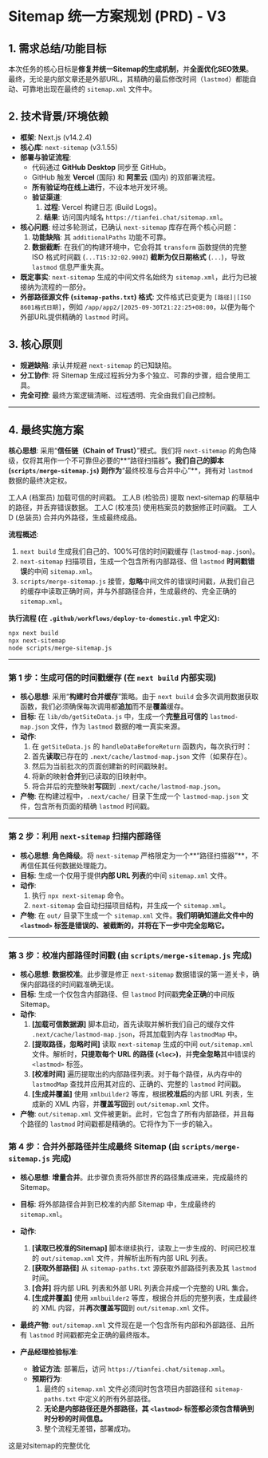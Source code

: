 # Sitemap 统一方案规划 (PRD) - V3

## 1. 需求总结/功能目标

本次任务的核心目标是**修复并统一Sitemap的生成机制**，并**全面优化SEO效果**。最终，无论是内部文章还是外部URL，其精确的最后修改时间（`lastmod`）都能自动、可靠地出现在最终的 `sitemap.xml` 文件中。

## 2. 技术背景/环境依赖

*   **框架**: Next.js (v14.2.4)
*   **核心库**: `next-sitemap` (v3.1.55)
*   **部署与验证流程**:
    *   代码通过 **GitHub Desktop** 同步至 GitHub。
    *   GitHub 触发 **Vercel** (国际) 和 **阿里云** (国内) 的双部署流程。
    *   **所有验证均在线上进行**，不设本地开发环境。
    *   **验证渠道**:
        1.  **过程**: Vercel 构建日志 (Build Logs)。
        2.  **结果**: 访问国内域名 `https://tianfei.chat/sitemap.xml`。
*   **核心问题**: 经过多轮测试，已确认 `next-sitemap` 库存在两个核心问题：
    1.  **功能缺陷**: 其 `additionalPaths` 功能不可靠。
    2.  **数据截断**: 在我们的构建环境中，它会将其 `transform` 函数提供的完整 ISO 格式时间戳 (`...T15:32:02.900Z`) **截断为仅日期格式** (`...`)，导致 `lastmod` 信息严重失真。
*   **既定事实**: `next-sitemap` 生成的中间文件名始终为 `sitemap.xml`，此行为已被接纳为流程的一部分。
*   **外部路径源文件 (`sitemap-paths.txt`) 格式**: 文件格式已变更为 `[路径]|[ISO 8601格式日期]`，例如 `/app/app2/|2025-09-30T21:22:25+08:00`，以便为每个外部URL提供精确的 `lastmod` 时间。

## 3. 核心原则

*   **规避缺陷**: 承认并规避 `next-sitemap` 的已知缺陷。
*   **分工协作**: 将 Sitemap 生成过程拆分为多个独立、可靠的步骤，组合使用工具。
*   **完全可控**: 最终方案逻辑清晰、过程透明、完全由我们自己控制。

---

## 4. 最终实施方案

**核心思想**: 采用“**信任链（Chain of Trust）**”模式。我们将 `next-sitemap` 的角色降级，仅将其用作一个不可靠但必要的**“路径扫描器”**。我们自己的脚本 (`scripts/merge-sitemap.js`) 则作为**“最终校准与合并中心”**，拥有对 `lastmod` 数据的最终决定权。

工人A (档案员) 加载可信的时间戳。
工人B (检验员) 提取 next-sitemap 的草稿中的路径，并丢弃错误数据。
工人C (校准员) 使用档案员的数据修正时间戳。
工人D (总装员) 合并内外路径，生成最终成品。

**流程概述**:
1.  `next build` 生成我们自己的、100%可信的时间戳缓存 (`lastmod-map.json`)。
2.  `next-sitemap` 扫描项目，生成一个包含所有内部路径、但 `lastmod` **时间戳错误**的中间 `sitemap.xml`。
3.  `scripts/merge-sitemap.js` 接管，**忽略**中间文件的错误时间戳，从我们自己的缓存中读取正确时间，并与外部路径合并，生成最终的、完全正确的 `sitemap.xml`。

**执行流程 (在 `.github/workflows/deploy-to-domestic.yml` 中定义):**
```bash
npx next build
npx next-sitemap
node scripts/merge-sitemap.js
```

---

### **第 1 步：生成可信的时间戳缓存 (在 `next build` 内部实现)**

*   **核心思想**: 采用“**构建时合并缓存**”策略。由于 `next build` 会多次调用数据获取函数，我们必须确保每次调用都**追加**而不是**覆盖**缓存。
*   **目标**: 在 `lib/db/getSiteData.js` 中，生成一个**完整且可信的** `lastmod-map.json` 文件，作为 `lastmod` 数据的唯一真实来源。
*   **动作**:
    1.  在 `getSiteData.js` 的 `handleDataBeforeReturn` 函数内，每次执行时：
    2.  首先**读取**已存在的 `.next/cache/lastmod-map.json` 文件（如果存在）。
    3.  然后为当前批次的页面创建新的时间戳映射。
    4.  将新的映射**合并**到已读取的旧映射中。
    5.  将合并后的完整映射**写回**到 `.next/cache/lastmod-map.json`。
*   **产物**: 在构建过程中，`.next/cache/` 目录下生成一个 `lastmod-map.json` 文件，包含所有页面的精确 `lastmod` 时间戳。

---

### **第 2 步：利用 `next-sitemap` 扫描内部路径**

*   **核心思想**: **角色降级**。将 `next-sitemap` 严格限定为一个**“路径扫描器”**，不再信任其任何数据处理能力。
*   **目标**: 生成一个仅用于提供**内部 URL 列表**的中间 `sitemap.xml` 文件。
*   **动作**:
    1.  执行 `npx next-sitemap` 命令。
    2.  `next-sitemap` 会自动扫描项目结构，并生成一个 `sitemap.xml`。
*   **产物**: 在 `out/` 目录下生成一个 `sitemap.xml` 文件。**我们明确知道此文件中的 `<lastmod>` 标签是错误的、被截断的，并将在下一步中完全忽略它。**

---

### **第 3 步：校准内部路径时间戳 (由 `scripts/merge-sitemap.js` 完成)**

*   **核心思想**: **数据校准**。此步骤是修正 `next-sitemap` 数据错误的第一道关卡，确保内部路径的时间戳准确无误。
*   **目标**: 生成一个仅包含内部路径、但 `lastmod` 时间戳**完全正确**的中间版 Sitemap。
*   **动作**:
    1.  **[加载可信数据源]** 脚本启动，首先读取并解析我们自己的缓存文件 `.next/cache/lastmod-map.json`，将其加载到内存 `lastmodMap` 中。
    2.  **[提取路径，忽略时间]** 读取 `next-sitemap` 生成的中间 `out/sitemap.xml` 文件。解析时，**只提取每个 URL 的路径 (`<loc>`)**，并**完全忽略**其中错误的 `<lastmod>` 标签。
    3.  **[校准时间]** 遍历提取出的内部路径列表。对于每个路径，从内存中的 `lastmodMap` 查找并应用其对应的、正确的、完整的 `lastmod` 时间戳。
    4.  **[生成并覆盖]** 使用 `xmlbuilder2` 等库，根据**校准后**的内部 URL 列表，生成新的 XML 内容，并**覆盖写回**到 `out/sitemap.xml` 文件。
*   **产物**: `out/sitemap.xml` 文件被更新。此时，它包含了所有内部路径，并且每个路径的 `lastmod` 时间戳都是精确的。它将作为下一步的输入。

### **第 4 步：合并外部路径并生成最终 Sitemap (由 `scripts/merge-sitemap.js` 完成)**

*   **核心思想**: **增量合并**。此步骤负责将外部世界的路径集成进来，完成最终的 Sitemap。
*   **目标**: 将外部路径合并到已校准的内部 Sitemap 中，生成最终的 `sitemap.xml`。
*   **动作**:
    1.  **[读取已校准的Sitemap]** 脚本继续执行，读取上一步生成的、时间已校准的 `out/sitemap.xml` 文件，并解析出所有内部 URL 列表。
    2.  **[获取外部路径]** 从 `sitemap-paths.txt` 源获取外部路径列表及其 `lastmod` 时间。
    3.  **[合并]** 将内部 URL 列表和外部 URL 列表合并成一个完整的 URL 集合。
    4.  **[生成并覆盖]** 使用 `xmlbuilder2` 等库，根据合并后的完整列表，生成最终的 XML 内容，并**再次覆盖写回**到 `out/sitemap.xml` 文件。
*   **最终产物**: `out/sitemap.xml` 文件现在是一个包含所有内部和外部路径、且所有 `lastmod` 时间戳都完全正确的最终版本。

*   **产品经理检验标准**:
    *   **验证方法**: 部署后，访问 `https://tianfei.chat/sitemap.xml`。
    *   **预期行为**:
        1.  最终的 `sitemap.xml` 文件必须同时包含项目内部路径和 `sitemap-paths.txt` 中定义的所有外部路径。
        2.  **无论是内部路径还是外部路径，其 `<lastmod>` 标签都必须包含精确到时分秒的时间信息。**
        3.  整个流程无差错，部署成功。


这是对sitemap的完整优化